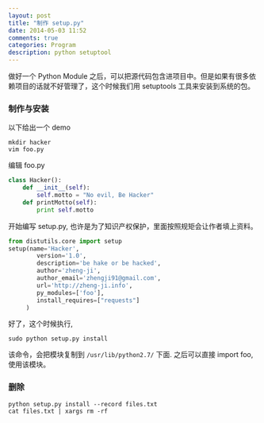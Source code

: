 ```yaml
---
layout: post
title: "制作 setup.py"
date: 2014-05-03 11:52
comments: true
categories: Program
description: python setuptool
---
```


做好一个 Python Module 之后，可以把源代码包含进项目中。但是如果有很多依赖项目的话就不好管理了，这个时候我们用 setuptools 工具来安装到系统的包。

### 制作与安装

以下给出一个 demo 

```
mkdir hacker
vim foo.py
```

编辑 foo.py 

```python
class Hacker():
    def __init__(self):
        self.motto = "No evil, Be Hacker"
    def printMotto(self):
        print self.motto
```

开始编写 setup.py, 也许是为了知识产权保护，里面按照规矩会让作者填上资料。

```python
from distutils.core import setup
setup(name='Hacker',
        version='1.0',
        description='be hake or be hacked',
        author='zheng-ji',
        author_email='zhengji91@gmail.com',
        url='http://zheng-ji.info',
        py_modules=['foo'],
        install_requires=["requests"]
     )
```

好了，这个时候执行,

```
sudo python setup.py install
```

该命令，会把模块复制到 `/usr/lib/python2.7/` 下面. 之后可以直接 import foo, 使用该模块。

### 删除

```
python setup.py install --record files.txt
cat files.txt | xargs rm -rf
```






